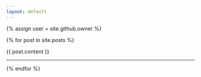 ```yaml
---
layout: default
---
```


{% assign user = site.github.owner %}

{% for post in site.posts %}

{{ post.content }}
* * *

{% endfor %}